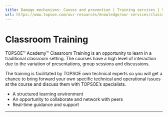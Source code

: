```yaml
---
title: Damage mechanisms: Causes and prevention | Training services | Services | Topsoe
url: https://www.topsoe.com/our-resources/knowledge/our-services/classroom-training/damage-mechanisms-causes-and-prevention#main-content
---
```


# Classroom Training

TOPSOE™ Academy™ Classroom Training is an opportunity to learn in a traditional classroom setting. The courses have a high level of interaction due to the variation of presentations, group sessions and discussions.

The training is facilitated by TOPSOE own technical experts so you will get a chance to bring forward your own specific technical and operational issues at the course and discuss them with TOPSOE’s specialists.

- A structured learning environment
- An opportunity to collaborate and network with peers
- Real-time guidance and support

****